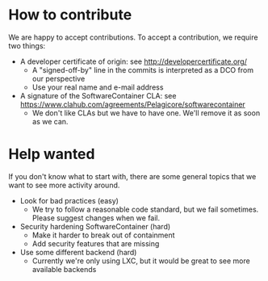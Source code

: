 How to contribute
=================
We are happy to accept contributions. To accept a contribution, we require two things:

* A developer certificate of origin: see http://developercertificate.org/
    - A "signed-off-by" line in the commits is interpreted as a DCO from our perspective
    - Use your real name and e-mail address
* A signature of the SoftwareContainer CLA: see
  https://www.clahub.com/agreements/Pelagicore/softwarecontainer
  - We don't like CLAs but we have to have one. We'll remove it as soon as we can.

Help wanted
===========
If you don't know what to start with, there are some general topics that we want to see more
activity around.

* Look for bad practices (easy)
    - We try to follow a reasonable code standard, but we fail sometimes. Please suggest changes
      when we fail.
* Security hardening SoftwareContainer (hard)
    - Make it harder to break out of containment
    - Add security features that are missing
* Use some different backend (hard)
    - Currently we're only using LXC, but it would be great to see more available backends

